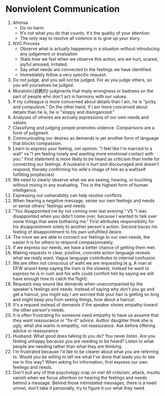 # Nonviolent Communication

1. Ahimsa
    - Do no harm
    - It's not what you do that counts, it's the quality of your attention.
    - The only way to resolve all violence is to give up your story.
2. NVC Process
    - Observe what is actually happening in a situation without introducing any judgement or evaluation
    - State how we feel when we observe this action, are we hurt, scared, joyful amused, irritated.
    - Say what needs are connected to the feelings we have identified. 
    - Immediately follow a very specific request. 
3. Do not judge, and you will not be judged. For as you judge others, so you will yourselves be judged.
4. Moralistic(说教的) judgments that imply wrongness or badness on the part of people who don't act in harmony with our values. 
5. If my colleague is more concerned about details than I am, he is "picky and compulsive." On the other hand, if I am more concerned about details than he is, he is "sloppy and disorganized."
6. Analyses of otheres are actually expressions of our own needs and values. 
7. Classifying and judging people promotes violence. Comparisons are a form of judgment. 
8. Communicating our desires as demands is yet another form of language that blocks compassion. 
9. Learn to express your feeling, not opinion. "I feel like I'm married to a wall" vs "I am feeling lonely and wanting more emotional contact with you." First statement is more likely to be heard as criticism than invite for connecting our feelings. A husband is hurt and discouraged and doesn't respond, thereby confirming his wife's image of him as a wall(self fulfilling prophecies)
10. We need to clearly observe what we are seeing, hearing, or touching without mixing in any evaluating. This is the highest form of human intelligence.
11. Expressing out vulnerability can help resolve conflicts
12. When hearing a negative message, sense our own feelings and needs or sense others' feelings and needs
13. "You disappointed me by not coming over last evening." VS "I was disappointed when you didn't come over, because I wanted to talk over some things that were bothering me." First attributes responsibility for his disappointment solely to another person's action. Second traces his feeling of disappointment to his own unfulfilled desire. 
14. The more we are able to connect our feelings to our own needs, the easier it is for others to respond compassionately. 
15. If we express our needs, we have a better chance of getting them met. 
16. Making requests in clear, positive, concrete action language reveals what we really want. Vague language contributes to internal confusion. 
17. We are often not conscious of waht we are requesting.(e.g. A man at DFW airport keep saying the train is the slowest, instead he want to express he is in rush and his wife could comfort him by saying we still have enough time to catch the flight)
18. Requests may sound like demands when unaccompanied by the speaker's feelings and needs. Instead of saying why don't you go and get a haircut, you might say I am worried that your hair is getting so long and might keep you from seeing things, how about a haircut. 
19. It's a request instead of demands if the speaker shows empathy toward the other person's needs. 
20. It is often frustrating for someone need empathy to have us assume that they want reassurance or "fix-it" advice. Author daughter think she is ugly, what she wants is empathy, not reassurance. Ask before offering advice or reassurance.
21. Husband: What good does talking to you do? You never listen. Are you feeling unhappy because you are needing to be heard? Listen to what people are needing rather than what they are thinking. 
22. I'm frustrated because I'd like to be clearer about what you are referring to. Would you be willing to tell me what I've done that leads you to see me in this way? When asking for information, first express our own feelings and needs. 
23. Don't pull any of that psychology crap on me! All criticism, attack, insults vanish when we focus attention on hearing the feelings and needs behind a message. Behind those intimidated messages, there is a need unmet, don't take it personally, try to figure it our what they need. 
